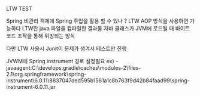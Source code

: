 LTW TEST 

Spring 비관리 객체에 Spring 주입을 활용 할 수 있나 ? LTW AOP 방식을 사용하면 가능하다 
LTW란
java 파일을 컴파일한 결과물 자바 클래스가 JVM에 로드될 때 바이트 코드 조작을 통해 위빙되는 방식

다만 LTW 사용시 Junit이 문제가 생겨서 테스트만 진행

JVWM에 Spring instrument 경로 설정필요
ex) -javaagent:C:\develops\.gradle\caches\modules-2\files-2.1\org.springframework\spring-instrument\6.0.11\8837047ded595b1561a1c8b763f9d42b84faad99\spring-instrument-6.0.11.jar
